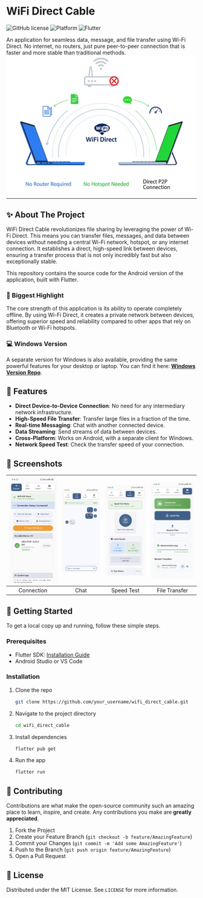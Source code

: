 # WiFi Direct Cable

![GitHub license](https://img.shields.io/badge/license-MIT-blue.svg)
![Platform](https://img.shields.io/badge/platform-Android%20%7C%20Windows-brightgreen)
![Flutter](https://img.shields.io/badge/Made%20with-Flutter-blue.svg)

An application for seamless data, message, and file transfer using Wi-Fi Direct. No internet, no routers, just pure peer-to-peer connection that is faster and more stable than traditional methods.
![Biggest Highlight](./assets/demonstration.png)


---

## ✨ About The Project

WiFi Direct Cable revolutionizes file sharing by leveraging the power of Wi-Fi Direct. This means you can transfer files, messages, and data between devices without needing a central Wi-Fi network, hotspot, or any internet connection. It establishes a direct, high-speed link between devices, ensuring a transfer process that is not only incredibly fast but also exceptionally stable.

This repository contains the source code for the Android version of the application, built with Flutter.

### 🚀 Biggest Highlight

The core strength of this application is its ability to operate completely offline. By using Wi-Fi Direct, it creates a private network between devices, offering superior speed and reliability compared to other apps that rely on Bluetooth or Wi-Fi hotspots.

### 💻 Windows Version

A separate version for Windows is also available, providing the same powerful features for your desktop or laptop. You can find it here: [**Windows Version Repo**](https://github.com/jingcjie/WDCableWUI).

## 🌟 Features

*   **Direct Device-to-Device Connection**: No need for any intermediary network infrastructure.
*   **High-Speed File Transfer**: Transfer large files in a fraction of the time.
*   **Real-time Messaging**: Chat with another connected device.
*   **Data Streaming**: Send streams of data between devices.
*   **Cross-Platform**: Works on Android, with a separate client for Windows.
*   **Network Speed Test**: Check the transfer speed of your connection.

## 📸 Screenshots

| <img src="assets/s1.jpg" alt="Connection Tab" width="200"> | <img src="assets/s2.jpg" alt="Chat Tab" width="200"> | <img src="assets/s3.jpg" alt="Speed Test Tab" width="200"> | <img src="assets/s4.jpg" alt="File Transfer Tab" width="200"> |
| :---: | :---: | :---: | :---: |
| Connection | Chat  | Speed Test | File Transfer |

## 🏁 Getting Started

To get a local copy up and running, follow these simple steps.

### Prerequisites

*   Flutter SDK: [Installation Guide](https://flutter.dev/docs/get-started/install)
*   Android Studio or VS Code

### Installation

1.  Clone the repo
    ```sh
    git clone https://github.com/your_username/wifi_direct_cable.git
    ```
2.  Navigate to the project directory
    ```sh
    cd wifi_direct_cable
    ```
3.  Install dependencies
    ```sh
    flutter pub get
    ```
4.  Run the app
    ```sh
    flutter run
    ```

## 🤝 Contributing

Contributions are what make the open-source community such an amazing place to learn, inspire, and create. Any contributions you make are **greatly appreciated**.

1.  Fork the Project
2.  Create your Feature Branch (`git checkout -b feature/AmazingFeature`)
3.  Commit your Changes (`git commit -m 'Add some AmazingFeature'`)
4.  Push to the Branch (`git push origin feature/AmazingFeature`)
5.  Open a Pull Request

## 📜 License

Distributed under the MIT License. See `LICENSE` for more information.


